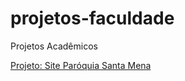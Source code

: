 # projetos-faculdade
 Projetos Acadêmicos

<a href="https://Users/duduj/OneDrive/Documentos/Estudos/projetos-faculdade/Projeto-SantaMena/index.html" target="_target">Projeto: Site Paróquia Santa Mena </a>